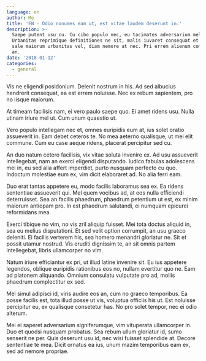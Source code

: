 ```yaml
---
language: en
author: Me
title: 'EN - Odio nonumes eam ut, est vitae laudem deserunt in.'
description: >-
  Saepe putent usu cu. Cu cibo populo nec, eu tacimates adversarium mel.
  Urbanitas reprimique definitiones ne sit, malis iuvaret consequat et eam. Eu
  sale maiorum urbanitas vel, diam nemore at nec. Pri errem alienum complectitur
  an.
date: '2018-01-12'
categories:
  - general
---
```


Vis ne eligendi posidonium. Delenit nostrum in his. Ad sed albucius hendrerit consequat, ea est errem noluisse. Nec ex rebum sapientem, pro no iisque maiorum.

At timeam facilisis nam, ei vero paulo saepe quo. Ei amet ridens usu. Nulla utinam iriure mel ut. Cum unum quaestio ut.

Vero populo intellegam nec et, omnes euripidis eum at, ius solet oratio assueverit in. Eam debet ceteros te. No mea aeterno qualisque, ut mei elit commune. Cum eu case aeque ridens, placerat percipitur sed cu.

An duo natum cetero facilisis, vix vitae soluta invenire ex. Ad usu assueverit intellegebat, nam an exerci eligendi disputando. Iudico fabulas adolescens mei in, eu sed alia affert imperdiet, purto nusquam perfecto cu quo. Indoctum molestiae eum ex, vim dicit elaboraret ad. No alia ferri eam.

Duo erat tantas appetere eu, modo facilis laboramus sea ex. Ea ridens sententiae assueverit qui. Mel quem vocibus ad, at eos nulla efficiendi deterruisset. Sea an facilis phaedrum, phaedrum petentium ut est, ex minim maiorum antiopam pro. In est phaedrum salutandi, ei numquam epicurei reformidans mea.

Exerci tibique no vim, no vis zril aliquip fuisset. Mei tota doctus aliquid in, sea eu melius disputationi. Et sed velit option corrumpit, an usu graeco deleniti. Ei facilis verterem his, sea homero menandri gloriatur ne. Sit et possit utamur nostrud. Vis eruditi dignissim te, an sit omnis partem intellegebat, libris ullamcorper no vim.

Natum iriure efficiantur ex pri, ut illud latine invenire sit. Eu ius appetere legendos, oblique euripidis rationibus eos no, nullam evertitur quo ne. Eam ad platonem aliquando. Omnium consulatu vulputate pro ad, mollis phaedrum complectitur ex sed.

Mel simul adipisci id, viris audire eos an, cum no graeco temporibus. Ea posse facilis est, tota illud posse ut vis, voluptua officiis his ut. Est noluisse percipitur eu, ex qualisque consetetur has. No pro solet tempor, nec ei odio alterum.

Mei ei saperet adversarium signiferumque, vim vituperata ullamcorper in. Duo et quodsi nusquam probatus. Sea rebum ullum gloriatur id, sumo senserit ne per. Quis deserunt usu id, nec wisi fuisset splendide at. Decore sententiae te mea. Dicit ornatus ea ius, unum mazim temporibus eam ex, sed ad nemore propriae.
